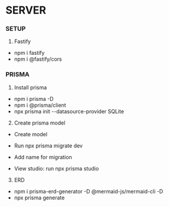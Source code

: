 # SERVER

### SETUP

1. Fastify

- npm i fastify
- npm i @fastify/cors

### PRISMA

1. Install prisma

- npm i prisma -D
- npm i @prisma/client
- npx prisma init --datasource-provider SQLite

2. Create prisma model

- Create model
- Run npx prisma migrate dev
- Add name for migration

- View studio: run npx prisma studio

3. ERD

- npm i prisma-erd-generator -D @mermaid-js/mermaid-cli -D
- npx prisma generate